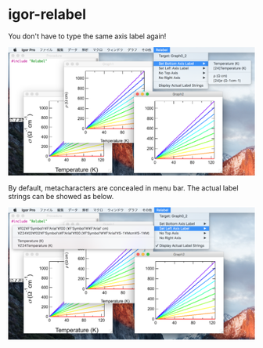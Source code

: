 # igor-relabel
You don't have to type the same axis label again!

![Screenshot1](https://github.com/ryotako/igor-RelabelAxis/blob/master/Screenshot1.png)

By default, metacharacters are concealed in menu bar. The actual label strings can be showed as below.  

![Screenshot1](https://github.com/ryotako/igor-RelabelAxis/blob/master/Screenshot2.png)
